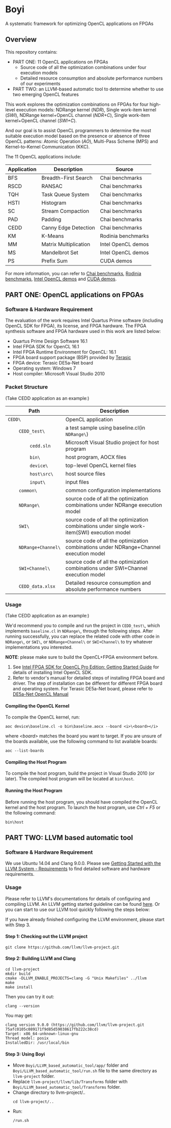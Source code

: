 # Boyi

A systematic framework for optimizing OpenCL applications on FPGAs

## Overview
This repository contains:
- PART ONE: 11 OpenCL applications on FPGAs
    - Source code of all the optimization combinations under four execution models
    - Detailed resource consumption and absolute performance numbers of our experiments
- PART TWO: an LLVM-based automatic tool to determine whether to use two emerging OpenCL features

This work explores the optimization combinations on FPGAs for four high-level execution models: NDRange kernel (*NDR*), Single work-item kernel (*SWI*), NDRange kernel+OpenCL channel (*NDR+C*), Single work-item kernel+OpenCL channel (*SWI+C*). 

And our goal is to assist OpenCL programmers to determine the most suitable execution model based on the presence or absence of three OpenCL patterns: Atomic Operation (*AO*), Multi-Pass Scheme (MPS) and Kernel-to-Kernel Communication (KKC).


The 11 OpenCL applications include:

Application|Description|Source
-|-|-
BFS | Breadth-First Search | Chai benchmarks
RSCD | RANSAC | Chai benchmarks
TQH | Task Queue System | Chai benchmarks
HSTI | Histogram | Chai benchmarks
SC | Stream Compaction | Chai benchmarks
PAD | Padding | Chai benchmarks
CEDD | Canny Edge Detection | Chai benchmarks
KM | K-Means | Rodinia benchmarks
MM | Matrix Multiplication | Intel OpenCL demos
MS | Mandelbrot Set | Intel OpenCL demos
PS | Prefix Sum | CUDA demos

For more information, you can refer to [Chai benchmarks](https://github.com/chai-benchmarks/chai "Title"), [Rodinia benchmarks](https://rodinia.cs.virginia.edu/doku.php "Title"), [Intel OpenCL demos](https://www.intel.com/content/www/us/en/programmable/products/design-software/embedded-software-developers/opencl/support.html "Title") and [CUDA demos](https://developer.nvidia.com/gpugems/GPUGems3/gpugems3_ch39.html "Title").



## PART ONE: OpenCL applications on FPGAs

### Software & Hardware Requirement

The evaluation of the work requires Intel Quartus Prime software (including OpenCL SDK for FPGA), its license, and FPGA hardware. The FPGA synthesis software and FPGA hardware used in this work are listed below:

- Quartus Prime Design Software 16.1
- Intel FPGA SDK for OpenCL 16.1
- Intel FPGA Runtime Environment for OpenCL: 16.1
- FPGA board support package (BSP) provided by [Terasic](https://www.terasic.com.tw/cgi-bin/page/archive.pl?Language=English&CategoryNo=231&No=970&PartNo=4 "Title")
- FPGA device: Terasic DE5a-Net board
- Operating system: Windows 7
- Host compiler: Microsoft Visual Studio 2010

### Packet Structure

(Take CEDD application as an example:)

Path|Description
-|-
`CEDD\` | OpenCL application
&nbsp;&nbsp;&nbsp;&nbsp;&nbsp;&nbsp;&nbsp;&nbsp;`CEDD_test\` | a test sample using baseline.cl(in  `NDRange\`)
&nbsp;&nbsp;&nbsp;&nbsp;&nbsp;&nbsp;&nbsp;&nbsp;&nbsp;&nbsp;&nbsp;&nbsp;&nbsp;&nbsp;&nbsp;&nbsp;`cedd.sln` | Microsoft Visual Studio project for host program
&nbsp;&nbsp;&nbsp;&nbsp;&nbsp;&nbsp;&nbsp;&nbsp;&nbsp;&nbsp;&nbsp;&nbsp;&nbsp;&nbsp;&nbsp;&nbsp;`bin\` | host program, AOCX files
&nbsp;&nbsp;&nbsp;&nbsp;&nbsp;&nbsp;&nbsp;&nbsp;&nbsp;&nbsp;&nbsp;&nbsp;&nbsp;&nbsp;&nbsp;&nbsp;`device\` | top-level OpenCL kernel files
&nbsp;&nbsp;&nbsp;&nbsp;&nbsp;&nbsp;&nbsp;&nbsp;&nbsp;&nbsp;&nbsp;&nbsp;&nbsp;&nbsp;&nbsp;&nbsp;`host\src\` | host source files
&nbsp;&nbsp;&nbsp;&nbsp;&nbsp;&nbsp;&nbsp;&nbsp;&nbsp;&nbsp;&nbsp;&nbsp;&nbsp;&nbsp;&nbsp;&nbsp;`input\` | input files
&nbsp;&nbsp;&nbsp;&nbsp;&nbsp;&nbsp;&nbsp;&nbsp;`common\` | common configuration implementations
&nbsp;&nbsp;&nbsp;&nbsp;&nbsp;&nbsp;&nbsp;&nbsp;`NDRange\` | source code of all the optimization combinations under NDRange execution model
&nbsp;&nbsp;&nbsp;&nbsp;&nbsp;&nbsp;&nbsp;&nbsp;`SWI\` | source code of all the optimization combinations under single work-item(SWI) execution model
&nbsp;&nbsp;&nbsp;&nbsp;&nbsp;&nbsp;&nbsp;&nbsp;`NDRange+Channel\` | source code of all the optimization combinations under NDRange+Channel execution model
&nbsp;&nbsp;&nbsp;&nbsp;&nbsp;&nbsp;&nbsp;&nbsp;`SWI+Channel\` | source code of all the optimization combinations under SWI+Channel execution model
&nbsp;&nbsp;&nbsp;&nbsp;&nbsp;&nbsp;&nbsp;&nbsp;`CEDD_data.xlsx` | Detailed resource consumption and absolute performance numbers

### Usage

(Take CEDD application as an example:)

We'd recommend you to compile and run the project in `CEDD_test\`, which implements `baseline.cl` in `NDRange\`, through the following steps. After running successfully, you can replace the related code with other code in `NDRange\`, or `SWI\`, or `NDRange+Channel\` or `SWI+Channel\` to try whatever implementations you interested.

**NOTE**: please make sure to build the OpenCL+FPGA environment before.
1. See [Intel FPGA SDK for OpenCL Pro Edition: Getting Started Guide](https://www.intel.com/content/www/us/en/programmable/documentation/mwh1391807309901.html#mwh1391807297091 "Title") for details of installing Intel OpenCL SDK. 
2. Refer to vendor's manual for detailed steps of installing FPGA board and driver. The step of installation can be different for different FPGA board and operating system. For Terasic DE5a-Net board, please refer to [DE5a-Net OpenCL Manual](http://download.terasic.com/downloads/cd-rom/de5a-net/linux_BSP/I2/DE5ANET_I2_OpenCL_16.1.pdf "Title")


#### Compiling the OpenCL Kernel
To compile the OpenCL kernel, run:
```
aoc device\baseline.cl -o bin\baseline.aocx --board <i>\<board></i>
```

where <i>\<board></i> matches the board you want to target. If you are unsure of the boards available, use the following command to list available boards:
```
aoc --list-boards
```

#### Compiling the Host Program
To compile the host program, build the project in Visual Studio 2010 (or later). The compiled host program will be located at `bin\host`.

#### Running the Host Program
Before running the host program, you should have compiled the OpenCL kernel and the host program. To launch the host program, use <i>Ctrl + F5</i> or the following command:
```
bin\host
```



## PART TWO: LLVM based automatic tool


### Software & Hardware Requirement

We use Ubuntu 14.04 and Clang 9.0.0. Please see [Getting Started with the LLVM System - Requirements](https://llvm.org/docs/GettingStarted.html#requirements "Title") to find detailed software and hardware requirements.


### Usage

Please refer to LLVM's documentations for details of configuring and compiling LLVM. An LLVM getting started guideline can be found [here](https://llvm.org/docs/GettingStarted.html "Title"). Or you can start to use our LLVM tool quickly following the steps below:

If you have already finished configuring the LLVM environment, please start with Step 3.

#### Step 1: Checking out the LLVM project
```
git clone https://github.com/llvm/llvm-project.git
```

#### Step 2:  Building LLVM and Clang
```
cd llvm-project
mkdir build
cmake -DLLVM_ENABLE_PROJECTS=clang -G "Unix Makefiles" ../llvm
make
make install
```
Then you can try it out:
```
clang --version
```
You may get:
```
clang version 9.0.0 (https://github.com/llvm/llvm-project.git 75afc0105c089171f9d85d59038617fb222c38cd)
Target: x86_64-unknown-linux-gnu
Thread model: posix
InstalledDir: /usr/local/bin
```

#### Step 3: Using Boyi
- Move ```Boyi/LLVM_based_automatic_tool/app/``` folder and ```Boyi/LLVM_based_automatic_tool/run.sh``` file to the same directory as ```llvm-project``` folder.
- Replace ```llvm-project/llvm/lib/Transforms``` folder with ```Boyi/LLVM_based_automatic_tool/Transforms``` folder.
- Change directory to llvm-project/..
  ```
  cd llvm-project/..
  ```
- Run:
  ```
  /run.sh
  ```

